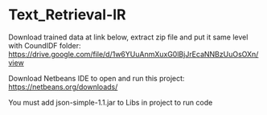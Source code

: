 # Text_Retrieval-IR

Download trained data at link below, extract zip file and put it same level with CoundIDF folder:
https://drive.google.com/file/d/1w6YUuAnmXuxG0lBjJrEcaNNBzUuOsOXn/view


Download Netbeans IDE to open and run this project: https://netbeans.org/downloads/

You must add json-simple-1.1.jar to Libs in project to run code
